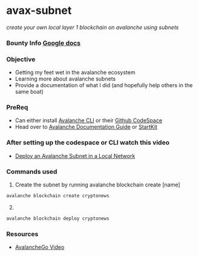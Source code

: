 # avax-subnet
_create your own local layer 1 blockchain on avalanche using subnets_
### Bounty Info [Google docs](https://docs.google.com/document/d/1xu2kziSQNr1n_hG4xohHvOtcqrEm8YbhyT1w3dQSi3s/edit?usp=sharing)

### Objective
- Getting my feet wet in the avalanche ecosystem
- Learning more about avalanche subnets
- Provide a documentation of what I did (and hopefully help others in the same boat)

### PreReq
- Can either install [Avalanche CLI](https://docs.avax.network/tooling/guides/get-avalanche-cli) or their [Github CodeSpace](https://academy.avax.network/course/interchain-messaging/03-avalanche-starter-kit/01-avalanche-starter-kit)
- Head over to [Avalanche Documentation Guide](https://docs.avax.network/tooling/create-deploy-avalanche-l1s/create-avalanche-l1) or [StartKit](https://academy.avax.network/course/interchain-messaging/03-avalanche-starter-kit/01-avalanche-starter-kit)

### After setting up the codespace or CLI watch this video
- [Deploy an Avalanche Subnet in a Local Network](https://www.youtube.com/watch?v=aLNttgQJCvE)

### Commands used
1) Create the subnet by running avalanche blockchain create [name]
```sh
avalanche blockchain create cryptonews
```
2) 
```sh 
avalanche blockchain deploy cryptonews
```

### Resources
- [AvalancheGo Video](https://youtu.be/V84sv5RrqSY?si=l-K2stXrmnFH9glv)
